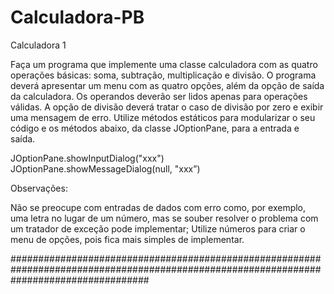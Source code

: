 # Calculadora-PB

Calculadora 1

Faça um programa que implemente uma classe calculadora com as quatro operações básicas: soma, subtração, multiplicação e divisão. O programa deverá apresentar um menu com as quatro opções, além da opção de saída da calculadora. Os operandos deverão ser lidos apenas para operações válidas. A opção de divisão deverá tratar o caso de divisão por zero e exibir uma mensagem de erro. Utilize métodos estáticos para modularizar o seu código e os métodos abaixo, da classe JOptionPane, para a entrada e saída. 

JOptionPane.showInputDialog("xxx")
JOptionPane.showMessageDialog(null, "xxx”)

Observações:

Não se preocupe com entradas de dados com erro como, por exemplo, uma letra no lugar de um número, mas se souber resolver o problema com um tratador de exceção pode implementar;
Utilize números para criar o menu de opções, pois fica mais simples de implementar. 

#########################################################################################################################################
